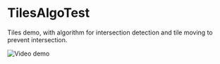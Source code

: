 # TilesAlgoTest

Tiles demo, with algorithm for intersection detection and tile moving to prevent intersection.

![Video demo](https://youtu.be/AqlC9EVjvEo)